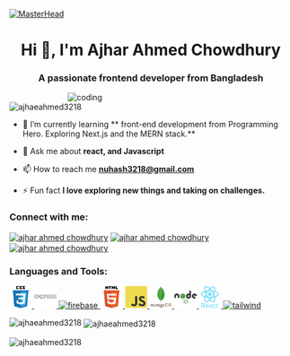 [![MasterHead](https://www.pramukhdigital.com/wp-content/uploads/2018/07/New-PNC-Animated-Banners.gif)](https://tarunksao.github.io/)
<h1 align="center">Hi 👋, I'm Ajhar Ahmed Chowdhury</h1>
<h3 align="center">A passionate frontend developer from Bangladesh</h3>
<img align="right" src="https://user-images.githubusercontent.com/55389276/140866485-8fb1c876-9a8f-4d6a-98dc-08c4981eaf70.gif" alt="coding" width="400px">
<p align="left"> <img src="https://komarev.com/ghpvc/?username=ajhaeahmed3218&label=Profile%20views&color=0e75b6&style=flat" alt="ajhaeahmed3218" /> </p>

- 🌱 I’m currently learning ** front-end development from Programming Hero. Exploring Next.js and the MERN stack.**

- 💬 Ask me about **react, and Javascript**

- 📫 How to reach me **nuhash3218@gmail.com**

- ⚡ Fun fact **I love exploring new things and taking on challenges.**

<h3 align="left">Connect with me:</h3>
<p align="left">
<a href="https://linkedin.com/in/ajhar ahmed chowdhury" target="blank"><img align="center" src="https://raw.githubusercontent.com/rahuldkjain/github-profile-readme-generator/master/src/images/icons/Social/linked-in-alt.svg" alt="ajhar ahmed chowdhury" height="30" width="40" /></a>
<a href="https://fb.com/ajhar ahmed chowdhury" target="blank"><img align="center" src="https://raw.githubusercontent.com/rahuldkjain/github-profile-readme-generator/master/src/images/icons/Social/facebook.svg" alt="ajhar ahmed chowdhury" height="30" width="40" /></a>
<a href="https://instagram.com/ajhar ahmed chowdhury" target="blank"><img align="center" src="https://raw.githubusercontent.com/rahuldkjain/github-profile-readme-generator/master/src/images/icons/Social/instagram.svg" alt="ajhar ahmed chowdhury" height="30" width="40" /></a>
</p>

<h3 align="left">Languages and Tools:</h3>
<p align="left"> <a href="https://www.w3schools.com/css/" target="_blank" rel="noreferrer"> <img src="https://raw.githubusercontent.com/devicons/devicon/master/icons/css3/css3-original-wordmark.svg" alt="css3" width="40" height="40"/> </a> <a href="https://expressjs.com" target="_blank" rel="noreferrer"> <img src="https://raw.githubusercontent.com/devicons/devicon/master/icons/express/express-original-wordmark.svg" alt="express" width="40" height="40"/> </a> <a href="https://firebase.google.com/" target="_blank" rel="noreferrer"> <img src="https://www.vectorlogo.zone/logos/firebase/firebase-icon.svg" alt="firebase" width="40" height="40"/> </a> <a href="https://www.w3.org/html/" target="_blank" rel="noreferrer"> <img src="https://raw.githubusercontent.com/devicons/devicon/master/icons/html5/html5-original-wordmark.svg" alt="html5" width="40" height="40"/> </a> <a href="https://developer.mozilla.org/en-US/docs/Web/JavaScript" target="_blank" rel="noreferrer"> <img src="https://raw.githubusercontent.com/devicons/devicon/master/icons/javascript/javascript-original.svg" alt="javascript" width="40" height="40"/> </a> <a href="https://www.mongodb.com/" target="_blank" rel="noreferrer"> <img src="https://raw.githubusercontent.com/devicons/devicon/master/icons/mongodb/mongodb-original-wordmark.svg" alt="mongodb" width="40" height="40"/> </a> <a href="https://nodejs.org" target="_blank" rel="noreferrer"> <img src="https://raw.githubusercontent.com/devicons/devicon/master/icons/nodejs/nodejs-original-wordmark.svg" alt="nodejs" width="40" height="40"/> </a> <a href="https://reactjs.org/" target="_blank" rel="noreferrer"> <img src="https://raw.githubusercontent.com/devicons/devicon/master/icons/react/react-original-wordmark.svg" alt="react" width="40" height="40"/> </a> <a href="https://tailwindcss.com/" target="_blank" rel="noreferrer"> <img src="https://www.vectorlogo.zone/logos/tailwindcss/tailwindcss-icon.svg" alt="tailwind" width="40" height="40"/> </a> </p>

<p><img align="left" src="https://github-readme-stats.vercel.app/api/top-langs?username=ajhaeahmed3218&show_icons=true&locale=en&layout=compact" alt="ajhaeahmed3218" /></p>

<p>&nbsp;<img align="center" src="https://github-readme-stats.vercel.app/api?username=ajhaeahmed3218&show_icons=true&locale=en" alt="ajhaeahmed3218" /></p>

<p><img align="center" src="https://github-readme-streak-stats.herokuapp.com/?user=ajhaeahmed3218&" alt="ajhaeahmed3218" /></p>
